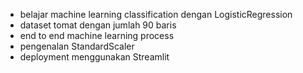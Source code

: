 - belajar machine learning classification dengan LogisticRegression
- dataset tomat dengan jumlah 90 baris
- end to end machine learning process
- pengenalan StandardScaler
- deployment menggunakan Streamlit
